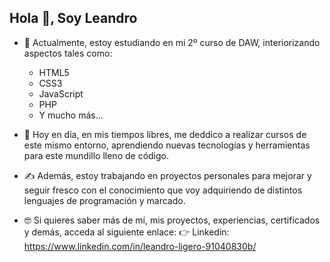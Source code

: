## Hola 👋, Soy Leandro

<!--
**RLeandro05/RLeandro05** is a ✨ _special_ ✨ repository because its `README.md` (this file) appears on your GitHub profile.

Here are some ideas to get you started: -->

- 🔭 Actualmente, estoy estudiando en mi 2º curso de DAW, interiorizando aspectos tales como:
    - HTML5
    - CSS3
    - JavaScript
    - PHP
    - Y mucho más...

- 🌱 Hoy en día, en mis tiempos libres, me deddico a realizar cursos de este mismo entorno,
  aprendiendo nuevas tecnologías y herramientas para este mundillo lleno de código.

- ✍️ Además, estoy trabajando en proyectos personales para mejorar y seguir fresco con el conocimiento
  que voy adquiriendo de distintos lenguajes de programación y marcado.

- 🤓 Si quieres saber más de mí, mis proyectos, experiencias, certificados y demás, acceda al siguiente enlace:
  👉 Linkedin: https://www.linkedin.com/in/leandro-ligero-91040830b/
